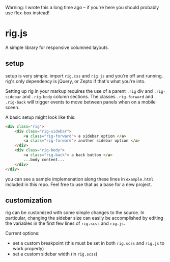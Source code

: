 Warning: I wrote this a long time ago – if you're here you should probably use flex-box instead!

rig.js 
======

A simple library for responsive columned layouts.

setup
-----

setup is very simple. import `rig.css` and `rig.js` and you're off and running.
rig's only dependency is jQuery, or Zepto if that's what you're into.

Setting up rig in your markup requires the use of a parent `.rig` div and `.rig-sidebar` and `.rig-body` column sections. The classes `.rig-forward` and `.rig-back` will trigger events to move between panels when on a mobile sceen.

A basic setup might look like this:

```html
<div class="rig">
	<div class="rig-sidebar">
		<a class="rig-forward"> a sidebar option </a>
		<a class="rig-forward"> another sidebar option </a>
	</div>
	<div class="rig-body">
		<a class="rig-back"> a back button </a>
		...body content...
	</div>
</div>
```

you can see a sample implemenation along these lines in `example.html` included in this repo. Feel free to use that as a base for a new project.


customization
-------------

rig can be customized with some simple changes to the source. In particular, changing the sidebar size can easily be accomplished by editing the variables in the first few lines of `rig.scss` and `rig.js`.

Current options:
- set a custom breakpoint (this must be set in both `rig.scss` and `rig.js` to work properly)
- set a custom sidebar width (in `rig.scss`)
